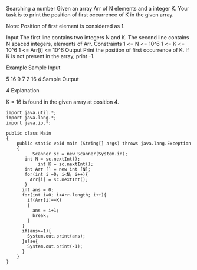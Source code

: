 Searching a number
Given an array Arr of N elements and a integer K. Your task is to print the position of first occurrence of K in the given array.

Note: Position of first element is considered as 1.

Input
The first line contains two integers N and K.
The second line contains N spaced integers, elements of Arr.
Constraints
1 <= N <= 10^6
1 <= K <= 10^6
1 <= Arr[i] <= 10^6
Output
Print the position of first occurrence of K. If K is not present in the array, print -1.

Example
Sample Input

5 16
9 7 2 16 4
Sample Output

4
Explanation

K = 16 is found in the given array at position 4.

```
import java.util.*;
import java.lang.*;
import java.io.*;

public class Main
{
	public static void main (String[] args) throws java.lang.Exception
	{
          Scanner sc = new Scanner(System.in);
       int N = sc.nextInt();
            int K = sc.nextInt();
       int Arr [] = new int [N];
       for(int i =0; i<N; i++){
         Arr[i] = sc.nextInt();
       }
      int ans = 0;
      for(int i=0; i<Arr.length; i++){
        if(Arr[i]==K)
        {
          ans = i+1;      
          break;
        }  
      }
      if(ans>=1){
        System.out.print(ans);
      }else{
        System.out.print(-1);
      }
	}
}
```